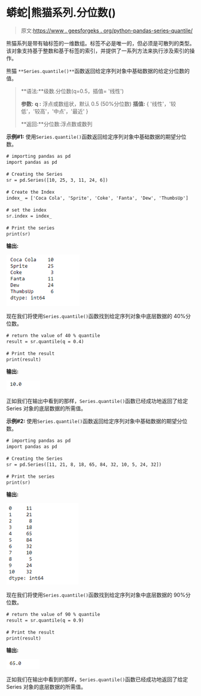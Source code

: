 # 蟒蛇|熊猫系列.分位数()

> 原文:[https://www . geesforgeks . org/python-pandas-series-quantile/](https://www.geeksforgeeks.org/python-pandas-series-quantile/)

熊猫系列是带有轴标签的一维数组。标签不必是唯一的，但必须是可散列的类型。该对象支持基于整数和基于标签的索引，并提供了一系列方法来执行涉及索引的操作。

熊猫 `**Series.quantile()**`函数返回给定序列对象中基础数据的给定分位数的值。

> **语法:**级数.分位数(q=0.5，插值= '线性')
> 
> **参数:**
> **q :** 浮点或数组状，默认 0.5 (50%分位数)
> **插值:** { '线性'，'较低'，'较高'，'中点'，'最近' }
> 
> **返回:**分位数:浮点数或数列

**示例#1:** 使用`Series.quantile()`函数返回给定序列对象中基础数据的期望分位数。

```
# importing pandas as pd
import pandas as pd

# Creating the Series
sr = pd.Series([10, 25, 3, 11, 24, 6])

# Create the Index
index_ = ['Coca Cola', 'Sprite', 'Coke', 'Fanta', 'Dew', 'ThumbsUp']

# set the index
sr.index = index_

# Print the series
print(sr)
```

**输出:**

![](img/dab04769c1239f7411b50876f1fa5e58.png)

现在我们将使用`Series.quantile()`函数找到给定序列对象中底层数据的 40%分位数。

```
# return the value of 40 % quantile
result = sr.quantile(q = 0.4)

# Print the result
print(result)
```

**输出:**

![](img/fce5b65e09524cea6c72e3811618b3f2.png)

正如我们在输出中看到的那样，`Series.quantile()`函数已经成功地返回了给定 Series 对象的底层数据的所需值。

**示例#2:** 使用`Series.quantile()`函数返回给定序列对象中基础数据的期望分位数。

```
# importing pandas as pd
import pandas as pd

# Creating the Series
sr = pd.Series([11, 21, 8, 18, 65, 84, 32, 10, 5, 24, 32])

# Print the series
print(sr)
```

**输出:**

![](img/d52f8833298554c10ba883da368913f5.png)

现在我们将使用`Series.quantile()`函数找到给定序列对象中底层数据的 90%分位数。

```
# return the value of 90 % quantile
result = sr.quantile(q = 0.9)

# Print the result
print(result)
```

**输出:**

![](img/b9f756fe9539c48ce1221028482a2a1b.png)

正如我们在输出中看到的那样，`Series.quantile()`函数已经成功地返回了给定 Series 对象的底层数据的所需值。